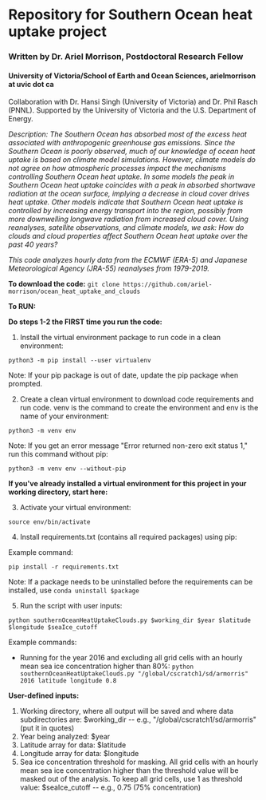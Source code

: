# Repository for Southern Ocean heat uptake project
### Written by Dr. Ariel Morrison, Postdoctoral Research Fellow
#### University of Victoria/School of Earth and Ocean Sciences, arielmorrison at uvic dot ca

Collaboration with Dr. Hansi Singh (University of Victoria) and Dr. Phil Rasch (PNNL). Supported by the University of Victoria and the U.S. Department of Energy.

*Description: The Southern Ocean has absorbed most of the excess heat associated with anthropogenic greenhouse gas emissions. Since the Southern Ocean is poorly observed, much of our knowledge of ocean heat uptake is based on climate model simulations. However, climate models do not agree on how atmospheric processes impact the mechanisms controlling Southern Ocean heat uptake. In some models the peak in Southern Ocean heat uptake coincides with a peak in absorbed shortwave radiation at the ocean surface, implying a decrease in cloud cover drives heat uptake. Other models indicate that Southern Ocean heat uptake is controlled by increasing energy transport into the region, possibly from more downwelling longwave radiation from increased cloud cover. Using reanalyses, satellite observations, and climate models, we ask: How do clouds and cloud properties affect Southern Ocean heat uptake over the past 40 years?*

*This code analyzes hourly data from the ECMWF (ERA-5) and Japanese Meteorological Agency (JRA-55) reanalyses from 1979-2019.*


**To download the code:**
`git clone https://github.com/ariel-morrison/ocean_heat_uptake_and_clouds`

**To RUN:**

**Do steps 1-2 the FIRST time you run the code:**

1) Install the virtual environment package to run code in a clean environment:

`python3 -m pip install --user virtualenv`

Note: If your pip package is out of date, update the pip package when prompted.


2) Create a clean virtual environment to download code requirements and run code. venv is the command to create the environment and env is the name of your environment:

`python3 -m venv env`

Note: If you get an error message "Error returned non-zero exit status 1," run this command without pip:

`python3 -m venv env --without-pip`



**If you've already installed a virtual environment for this project in your working directory, start here:**

3) Activate your virtual environment:

`source env/bin/activate`


4) Install requirements.txt (contains all required packages) using pip:

Example command:

`pip install -r requirements.txt`

Note: If a package needs to be uninstalled before the requirements can be installed, use `conda uninstall $package`


5) Run the script with user inputs:

`python southernOceanHeatUptakeClouds.py $working_dir $year $latitude $longitude $seaIce_cutoff`


Example commands:

- Running for the year 2016 and excluding all grid cells with an hourly mean sea ice concentration higher than 80%:
`python southernOceanHeatUptakeClouds.py "/global/cscratch1/sd/armorris" 2016 latitude longitude 0.8`


**User-defined inputs:**
1. Working directory, where all output will be saved and where data subdirectories are: $working_dir  --  e.g., "/global/cscratch1/sd/armorris" (put it in quotes)
2. Year being analyzed: $year
3. Latitude array for data: $latitude
4. Longitude array for data: $longitude
5. Sea ice concentration threshold for masking. All grid cells with an hourly mean sea ice concentration higher than the threshold value will be masked out of the analysis. To keep all grid cells, use 1 as threshold value: $seaIce_cutoff -- e.g., 0.75 (75% concentration)
